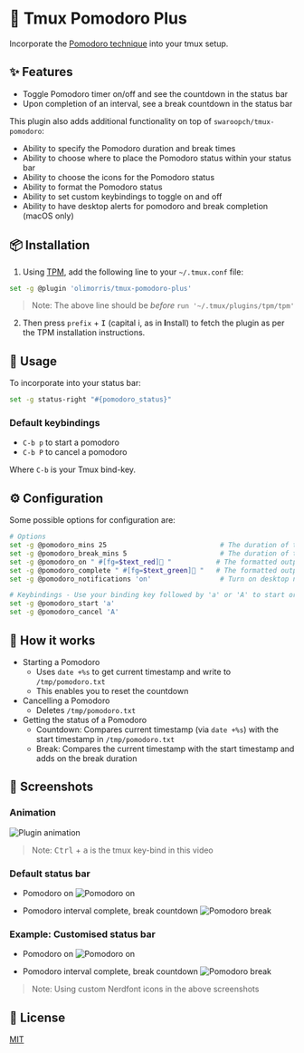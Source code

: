# 🍅 Tmux Pomodoro Plus
Incorporate the [Pomodoro technique](https://en.wikipedia.org/wiki/Pomodoro_Technique) into your tmux setup.

## ✨ Features
- Toggle Pomodoro timer on/off and see the countdown in the status bar
- Upon completion of an interval, see a break countdown in the status bar

This plugin also adds additional functionality on top of `swaroopch/tmux-pomodoro`:
- Ability to specify the Pomodoro duration and break times
- Ability to choose where to place the Pomodoro status within your status bar
- Ability to choose the icons for the Pomodoro status
- Ability to format the Pomodoro status
- Ability to set custom keybindings to toggle on and off
- Ability to have desktop alerts for pomodoro and break completion (macOS only)

## 📦 Installation

1. Using [TPM](https://github.com/tmux-plugins/tpm), add the following line to your `~/.tmux.conf` file:

```bash
set -g @plugin 'olimorris/tmux-pomodoro-plus'
```

> Note: The above line should be *before* `run '~/.tmux/plugins/tpm/tpm'`

2. Then press `prefix` + <kbd>I</kbd> (capital i, as in **I**nstall) to fetch the plugin as per the TPM installation instructions.

## 🚀 Usage

To incorporate into your status bar:

```bash
set -g status-right "#{pomodoro_status}"
```

### Default keybindings
- `C-b p` to start a pomodoro
- `C-b P` to cancel a pomodoro

Where `C-b` is your Tmux bind-key.

## ⚙️ Configuration
Some possible options for configuration are:

```bash
# Options
set -g @pomodoro_mins 25                            # The duration of the pomodoro
set -g @pomodoro_break_mins 5                       # The duration of the break after the pomodoro
set -g @pomodoro_on " #[fg=$text_red]🍅 "           # The formatted output when the pomodoro is running
set -g @pomodoro_complete " #[fg=$text_green]🍅 "   # The formatted output when the break is running
set -g @pomodoro_notifications 'on'                 # Turn on desktop notifications

# Keybindings - Use your binding key followed by 'a' or 'A' to start or cancel
set -g @pomodoro_start 'a'
set -g @pomodoro_cancel 'A'
```

## 🔬 How it works
- Starting a Pomodoro
    - Uses `date +%s` to get current timestamp and write to `/tmp/pomodoro.txt`
    - This enables you to reset the countdown
- Cancelling a Pomodoro
    - Deletes `/tmp/pomodoro.txt`
- Getting the status of a Pomodoro
    - Countdown: Compares current timestamp (via `date +%s`) with the start timestamp in `/tmp/pomodoro.txt`
    - Break: Compares the current timestamp with the start timestamp and adds on the break duration

## 📸 Screenshots

### Animation
![Plugin animation](https://user-images.githubusercontent.com/9512444/132001146-c0b175bb-d555-4576-ae23-459dcce1606f.gif "Plugin animation")
> Note: <kbd>Ctrl</kbd> + <kbd>a</kbd> is the tmux key-bind in this video

### Default status bar
- Pomodoro on
![Pomodoro on](https://user-images.githubusercontent.com/9512444/132001545-990ecf87-2632-4279-ba76-0302eae00e81.png "Pomodoro on")

- Pomodoro interval complete, break countdown
![Pomodoro break](https://user-images.githubusercontent.com/9512444/132001492-d11d8491-f17e-400a-95b2-df21f4846ae4.png "Pomodoro break")

### Example: Customised status bar
- Pomodoro on
![Pomodoro on](https://user-images.githubusercontent.com/9512444/132001344-0d37ba38-ce9d-4b9f-b0c1-af1c82a4fc0e.png "Pomodoro on")

- Pomodoro interval complete, break countdown
![Pomodoro break](https://user-images.githubusercontent.com/9512444/132001439-cd6b3acd-1cba-42b5-82a6-a351f47d8e98.png "Pomodoro break")

> Note: Using custom Nerdfont icons in the above screenshots

## 📄 License
[MIT](https://github.com/olimorris/tmux-pomodoro-plus/blob/master/LICENSE.md)
